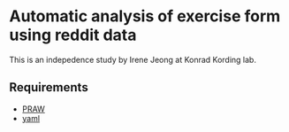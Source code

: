 # Automatic analysis of exercise form using reddit data

This is an indepedence study by Irene Jeong at Konrad Kording lab.

## Requirements

- [PRAW](https://praw.readthedocs.io/en/latest/)
- [yaml](https://pyyaml.org/wiki/PyYAMLDocumentation)
